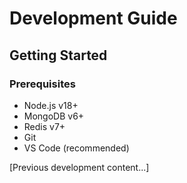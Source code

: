 # Development Guide

## Getting Started

### Prerequisites
- Node.js v18+
- MongoDB v6+
- Redis v7+
- Git
- VS Code (recommended)

[Previous development content...]
